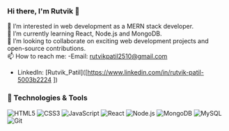 
<!---
rutvik2510/rutvik2510 is a ✨ special ✨ repository because its `README.md` (this file) appears on your GitHub profile.
You can click the Preview link to take a look at your changes.
--->
### Hi there, I'm Rutvik 👋

👀 I’m interested in web development as a MERN stack developer.  
🌱 I’m currently learning React, Node.js and MongoDB.  
💞️ I’m looking to collaborate on exciting web development projects and open-source contributions.  
📫 How to reach me: 
-Email: rutvikpatil2510@gmail.com
- LinkedIn: [Rutvik_Patil]([https://www.linkedin.com/in/rutvik-patil-5003b2224
])    

### 🔧 Technologies & Tools
![HTML5](https://img.shields.io/badge/-HTML5-E34F26?style=flat-square&logo=html5&logoColor=white)
![CSS3](https://img.shields.io/badge/-CSS3-1572B6?style=flat-square&logo=css3)
![JavaScript](https://img.shields.io/badge/-JavaScript-F7DF1E?style=flat-square&logo=javascript&logoColor=black)
![React](https://img.shields.io/badge/-React-61DAFB?style=flat-square&logo=react&logoColor=white)
![Node.js](https://img.shields.io/badge/-Node.js-339933?style=flat-square&logo=node-dot-js&logoColor=white)
![MongoDB](https://img.shields.io/badge/-MongoDB-47A248?style=flat-square&logo=mongodb&logoColor=white)
![MySQL](https://img.shields.io/badge/-MySQL-4479A1?style=flat-square&logo=mysql&logoColor=white)
![Git](https://img.shields.io/badge/-Git-F05032?style=flat-square&logo=git&logoColor=white)

<!--
### 🔗 Links:
- [Portfolio](https://yourportfolio.com)
-->



